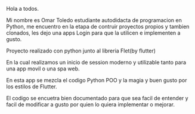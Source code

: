 Hola a todos. 

Mi nombre es Omar Toledo estudiante autodidacta de programacion en Python, me encuentro en la etapa de contruir proyectos propios y tambien clonados, les dejo una apps Login para que la utilicen e implementen a gusto.


Proyecto realizado con python junto al libreria Flet(by flutter) 

En la cual realizamos un inicio de session moderno y utilizable tanto para una app movil o una spa web.

En esta app se mezcla el codigo Python POO y la magia y buen gusto por los estilos de Flutter.

El codigo se encuetra bien documentado para que sea facil de entender y facil de modificar a gusto por quien lo quiera implementar o mejorar.

